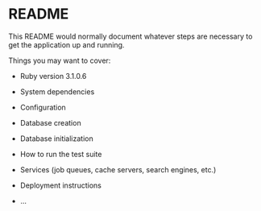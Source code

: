 # README

This README would normally document whatever steps are necessary to get the
application up and running.

Things you may want to cover:

* Ruby version
3.1.0.6
* System dependencies

* Configuration

* Database creation

* Database initialization

* How to run the test suite

* Services (job queues, cache servers, search engines, etc.)

* Deployment instructions

* ...
